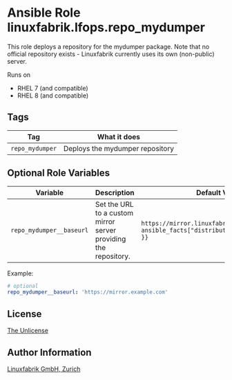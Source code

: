 # Ansible Role linuxfabrik.lfops.repo_mydumper

This role deploys a repository for the mydumper package. Note that no official repository exists - Linuxfabrik currently uses its own (non-public) server.

Runs on

* RHEL 7 (and compatible)
* RHEL 8 (and compatible)


## Tags

| Tag             | What it does                    |
| ---             | ------------                    |
| `repo_mydumper` | Deploys the mydumper repository |


## Optional Role Variables

| Variable | Description | Default Value |
| -------- | ----------- | ------------- |
| `repo_mydumper__baseurl` | Set the URL to a custom mirror server providing the repository. | `https://mirror.linuxfabrik.ch/mydumper/el/{{ ansible_facts["distribution_major_version"] }}` |

Example:
```yaml
# optional
repo_mydumper__baseurl: 'https://mirror.example.com'
```


## License

[The Unlicense](https://unlicense.org/)


## Author Information

[Linuxfabrik GmbH, Zurich](https://www.linuxfabrik.ch)
